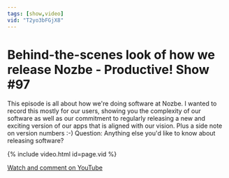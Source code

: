 ```yaml
---
tags: [show,video]
vid: "T2yo3bFGjX8"
---
```


# Behind-the-scenes look of how we release Nozbe - Productive! Show #97

This episode is all about how we're doing software at Nozbe. I wanted to record this mostly for our users, showing you the complexity of our software as well as our commitment to regularly releasing a new and exciting version of our apps that is aligned with our vision. Plus a side note on version numbers :-) Question: Anything else you'd like to know about releasing software?

{% include video.html id=page.vid %}

<!--More-->

[Watch and comment on YouTube](https://www.youtube.com/watch?v=T2yo3bFGjX8 "youtube_title")

